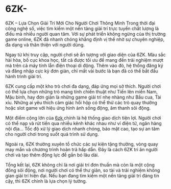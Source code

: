 # 6ZK-
6ZK – Lựa Chọn Giải Trí Mới Cho Người Chơi Thông Minh
Trong thời đại công nghệ số, việc tìm kiếm một nền tảng giải trí trực tuyến chất lượng là điều mà nhiều người quan tâm. Với sự phát triển không ngừng của thị trường game online, 6ZK đã nhanh chóng khẳng định vị thế nhờ sự chuyên nghiệp, đa dạng và thân thiện với người dùng.

Ngay từ khi truy cập, người chơi sẽ ấn tượng với giao diện của 6ZK. Màu sắc hài hòa, bố cục khoa học, tất cả được tối ưu để mang đến trải nghiệm mượt mà trên cả máy tính lẫn điện thoại di động. Thêm vào đó, hệ thống đăng ký và đăng nhập cực kỳ đơn giản, chỉ mất vài bước là bạn đã có thể bắt đầu hành trình giải trí.

6ZK cung cấp một kho trò chơi đa dạng, đáp ứng mọi sở thích. Người chơi có thể lựa chọn những trò mang tính chiến thuật như Tiến lên miền Nam, Mậu binh, hay đơn giản là những game giải trí nhẹ nhàng như Bầu cua, Tài xỉu. Những ai yêu thích cảm giác hồi hộp có thể thử các trò quay thưởng hoặc slot game với hiệu ứng hình ảnh sống động, âm thanh sôi động.

Một điểm cộng lớn của <a href=https://6zk.site> 6zk </a>  chính là hệ thống giao dịch tiện lợi. Người chơi có thể nạp và rút tiền qua nhiều kênh khác nhau như ví điện tử, ngân hàng nội địa... Tốc độ xử lý giao dịch nhanh chóng, bảo mật cao, tạo sự an tâm cho người chơi trong suốt quá trình sử dụng.

Ngoài ra, 6ZK thường xuyên tổ chức các sự kiện tặng thưởng, vòng quay may mắn và chương trình hoàn trả hấp dẫn. Đây là cách 6ZK tri ân người chơi và tạo thêm động lực để gắn bó lâu dài.

Tổng kết lại, 6ZK không chỉ là nơi giải trí đơn thuần mà còn là một cộng đồng sôi động, nơi người chơi có thể thư giãn, so tài và trải nghiệm không gian giải trí hiện đại. Nếu bạn đang tìm kiếm một nền tảng giải trí đáng tin cậy, thì 6ZK chính là lựa chọn lý tưởng.


